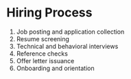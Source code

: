 # Hiring Process

1. Job posting and application collection
2. Resume screening
3. Technical and behavioral interviews
4. Reference checks
5. Offer letter issuance
6. Onboarding and orientation
